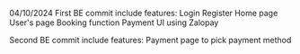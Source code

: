 04/10/2024
First BE commit include features:
Login
Register
Home page
User's page
Booking function
Payment UI using Zalopay

Second BE commit include features:
Payment page to pick payment method
